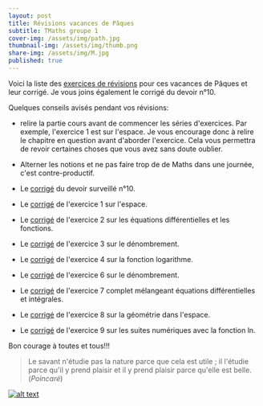 ```yaml
---
layout: post
title: Révisions vacances de Pâques
subtitle: TMaths groupe 1
cover-img: /assets/img/path.jpg
thumbnail-img: /assets/img/thumb.png
share-img: /assets/img/M.jpg
published: true
---
```


Voici la liste des [exercices de révisions](https://github.com/raveluz/raveluz.github.io/blob/master/pdf/semaine1.paques.pdf) pour ces vacances de Pâques et leur corrigé. Je vous joins également le corrigé du devoir n°10.

Quelques conseils avisés pendant vos révisions:
* relire la partie cours avant de commencer les séries d'exercices. Par exemple, l'exercice 1 est sur l'espace. Je vous encourage donc à relire le chapitre en question avant d'aborder l'exercice. Cela vous permettra de revoir certaines choses que vous avez sans doute oublier.
* Alterner les notions et ne pas faire trop de de Maths dans une journée, c'est contre-productif.

* Le [corrigé](https://github.com/raveluz/raveluz.github.io/blob/master/pdf/Correction.DS10.2024.2025.pdf) du devoir surveillé n°10.
  
* Le [corrigé](https://github.com/raveluz/raveluz.github.io/blob/master/pdf/Correction.Exercice1.paques.pdf) de l'exercice 1 sur l'espace.
  
* Le [corrigé](https://github.com/raveluz/raveluz.github.io/blob/master/pdf/Correction.Exercice2.paques.pdf) de l'exercice 2 sur les équations différentielles et les fonctions.
  
* Le [corrigé](https://github.com/raveluz/raveluz.github.io/blob/master/pdf/Correction.Exercice3.paques.pdf) de l'exercice 3 sur le dénombrement.
  
* Le [corrigé](https://github.com/raveluz/raveluz.github.io/blob/master/pdf/Correction.Exercice4.paques.pdf) de l'exercice 4 sur la fonction logarithme.
  
* Le [corrigé](https://github.com/raveluz/raveluz.github.io/blob/master/pdf/Correction.Exercice6.paques.pdf) de l'exercice 6 sur le dénombrement.

* Le [corrigé](https://github.com/raveluz/raveluz.github.io/blob/master/pdf/Correction.Exercice7.paques.pdf) de l'exercice 7 complet mélangeant équations différentielles et intégrales.

* Le [corrigé](https://github.com/raveluz/raveluz.github.io/blob/master/pdf/Correction.Exercice8.paques.pdf) de l'exercice 8 sur la géométrie dans l'espace.

* Le [corrigé](https://github.com/raveluz/raveluz.github.io/blob/master/pdf/Correction.Exercice9.paques.pdf) de l'exercice 9 sur les suites numériques avec la fonction ln.

Bon courage à toutes et tous!!!


> Le savant n'étudie pas la nature parce que cela est utile ; il l'étudie parce qu'il y prend plaisir et il y prend plaisir parce qu'elle est belle.  
(_Poincaré_)

[![alt text](https://img.youtube.com/vi/video-id/0.jpg)](https://www.youtube.com/watch?v=video-id)

  






